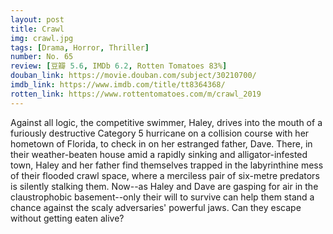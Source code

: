 ```yaml
---
layout: post 
title: Crawl
img: crawl.jpg
tags: [Drama, Horror, Thriller]
number: No. 65
review: [豆瓣 5.6, IMDb 6.2, Rotten Tomatoes 83%]
douban_link: https://movie.douban.com/subject/30210700/
imdb_link: https://www.imdb.com/title/tt8364368/
rotten_link: https://www.rottentomatoes.com/m/crawl_2019
---
```


Against all logic, the competitive swimmer, Haley, drives into the mouth of a furiously destructive Category 5 hurricane on a collision course with her hometown of Florida, to check in on her estranged father, Dave. There, in their weather-beaten house amid a rapidly sinking and alligator-infested town, Haley and her father find themselves trapped in the labyrinthine mess of their flooded crawl space, where a merciless pair of six-metre predators is silently stalking them. Now--as Haley and Dave are gasping for air in the claustrophobic basement--only their will to survive can help them stand a chance against the scaly adversaries' powerful jaws. Can they escape without getting eaten alive?